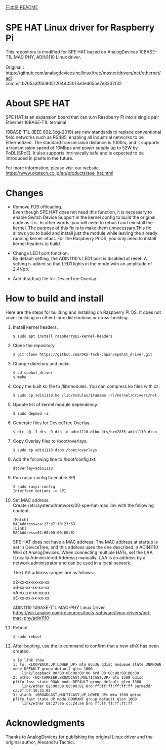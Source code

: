 [日本語 README](https://github.com/OKS-Tech-Japan/spehat_driver/blob/main/README.md)

# SPE HAT Linux driver for Raspberry Pi

This repository is modified for SPE HAT based on AnalogDevices 10BASE-T1L MAC PHY, ADIN1110 Linux driver.

Original：  
https://github.com/analogdevicesinc/linux/tree/master/drivers/net/ethernet/adi  
commit b765a3ffb08051204405013a0ed655e7e3337f32


# About SPE HAT
SPE HAT is an expansion board that can turn Raspberry Pi into a single pair Ethernet 10BASE-T1L terminal.

10BASE-T1L (IEEE 802.3cg-2019) are new standards to replace conventional field networks such as RS485, enabling all industrial networks to be Ethernetized. The standard transmission distance is 1000m, and it supports a transmission speed of 10Mbps and power supply up to 52W by PoDL(SPoE). It also supports intrinsically safe and is expected to be introduced in plants in the future.

For more information, please visit our website.  
https://www.okstech.co.jp/en/products/spe_hat.html

# Changes
- Remove FDB offloading.  
    Even though SPE HAT does not need this function, it is necessary to enable Switch Device Support in the kernel config to build the original code as it is. In other words, you will need to rebuild and reinstall the kernel. The purpose of this fix is to make them unnecessary.This fix allows you to build and install just the module while leaving the already running kernel intact. For the Raspberry Pi OS, you only need to install kernel headers to build.

- Change LED1 port function.  
    By default setting, the ADIN1110's LED1 port is disabled at reset. A setting is added so that LED1 lights in the mode with an amplitude of 2.4Vpp.

- Add dts(dtso) file for DeviceTree Ovarlay.

# How to build and install
Here are the steps for building and installing on Raspberry Pi OS. It does not cover building on other Linux distributions or cross-building.

1. Install kernel headers.
    ```
    $ sudo apt install raspberrypi-kernel-headers
    ```
2. Clone the repository.
    ```
    $ git clone https://github.com/OKS-Tech-Japan/spehat_driver.git
    ```
3. Change directory and make.
    ```
    $ cd spehat_driver
    $ make
    ```
4. Copy the built ko file to /lib/modules. You can compress ko files with xz.
    ```
    $ sudo cp adin1110.ko /lib/modules/$(uname -r)/kernel/drivers/net
    ```
5. Update list of kernel module dependency.
    ```
    $ sudo depmod -a
    ```
6. Generate files for DeviceTree Overlay.
    ```
    $ dtc -@ -I dts -O dtb -o adin1110.dtbo dts/bcm2835_adin1110.dtso
    ```
7. Copy Overlay files to /boot/overlays.
    ```
    $ sudo cp adin1110.dtbo /boot/overlays
    ```
8. Add the following line to /boot/config.txt.
    ```
    dtoverlay=adin1110
    ```
9. Run raspi-config to enable SPI.
    ```
    $ sudo raspi-config
    Interface Options -> SPI
    ```
10. Set MAC address.  
    Create /etc/systemd/network/00-spe-hat-mac.link with the following content.
    ```
    [Match]
    MACAddress=ca:2f:b7:10:23:63
    [Link]
    MACAddress=02:00:00:00:00:01
    ```
    
    SPE HAT does not have a MAC address. The MAC address at startup is set in DeviceTree, and this address uses the one described in ADIN1110 Wiki of AnalogDevices. When connecting multiple HATs, set the LAA (Locally Administered Address) manually. LAA is an address by a network administrator and can be used in a local network.

    The LAA address ranges are as follows:  

    x2‑xx‑xx‑xx‑xx‑xx  
    x6‑xx‑xx‑xx‑xx‑xx  
    xA‑xx‑xx‑xx‑xx‑xx  
    xE‑xx‑xx‑xx‑xx‑xx

    ADIN1110 10BASE-T1L MAC-PHY Linux Driver  
    https://wiki.analog.com/resources/tools-software/linux-drivers/net-mac-phy/adin1110
    

11. Reboot.
    ```
    $ sudo reboot
    ```
12. After booting, use the ip command to confirm that a new ethX has been created.
    ```
    $ ip link show
    1: lo: <LOOPBACK,UP,LOWER_UP> mtu 65536 qdisc noqueue state UNKNOWN mode DEFAULT group default qlen 1000
        link/loopback 00:00:00:00:00:00 brd 00:00:00:00:00:00
    2: eth0: <NO-CARRIER,BROADCAST,MULTICAST,UP> mtu 1500 qdisc pfifo_fast state DOWN mode DEFAULT group default qlen 1000
        link/ether 02:00:00:00:00:01 brd ff:ff:ff:ff:ff:ff permaddr ca:2f:b7:10:23:63
    3: wlan0: <BROADCAST,MULTICAST,UP,LOWER_UP> mtu 1500 qdisc pfifo_fast state UP mode DORMANT group default qlen 1000
        link/ether b8:27:eb:cc:24:a4 brd ff:ff:ff:ff:ff:ff
    ```

# Acknowledgments

Thanks to AnalogDevices for publishing the original Linux driver and the original author, Alexandru Tachici.
